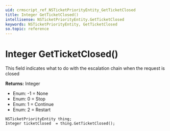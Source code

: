 ```yaml
---
uid: crmscript_ref_NSTicketPriorityEntity_GetTicketClosed
title: Integer GetTicketClosed()
intellisense: NSTicketPriorityEntity.GetTicketClosed
keywords: NSTicketPriorityEntity, GetTicketClosed
so.topic: reference
---
```


# Integer GetTicketClosed()

This field indicates what to do with the escalation chain when the request is closed

**Returns:** Integer

* Enum: -1 = None
* Enum: 0 = Stop
* Enum: 1 = Continue
* Enum: 2 = Restart

```crmscript
NSTicketPriorityEntity thing;
Integer ticketClosed  = thing.GetTicketClosed();
```

